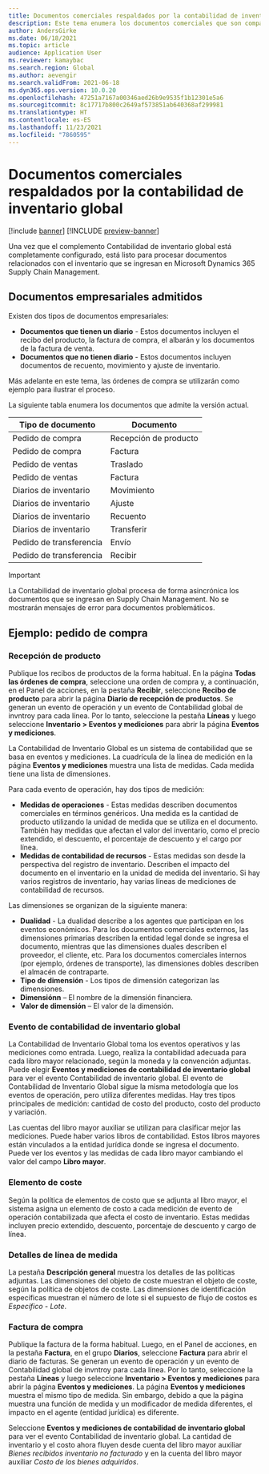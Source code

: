 ```yaml
---
title: Documentos comerciales respaldados por la contabilidad de inventario global
description: Este tema enumera los documentos comerciales que son compatibles con la Contabilidad de inventario global. También proporciona un ejemplo detallado de documentos de órdenes de compra.
author: AndersGirke
ms.date: 06/18/2021
ms.topic: article
audience: Application User
ms.reviewer: kamaybac
ms.search.region: Global
ms.author: aevengir
ms.search.validFrom: 2021-06-18
ms.dyn365.ops.version: 10.0.20
ms.openlocfilehash: 47251a7167a00346aed26b9e9535f1b12301e5a6
ms.sourcegitcommit: 8c17717b800c2649af573851ab640368af299981
ms.translationtype: HT
ms.contentlocale: es-ES
ms.lasthandoff: 11/23/2021
ms.locfileid: "7860595"
---
```

# <a name="business-documents-supported-by-global-inventory-accounting"></a>Documentos comerciales respaldados por la contabilidad de inventario global

[!include [banner](../includes/banner.md)]
[!INCLUDE [preview-banner](../includes/preview-banner.md)]
<!--KFM: Preview until 4/30/2022 -->

Una vez que el complemento Contabilidad de inventario global está completamente configurado, está listo para procesar documentos relacionados con el inventario que se ingresan en Microsoft Dynamics 365 Supply Chain Management.

## <a name="supported-business-documents"></a>Documentos empresariales admitidos

Existen dos tipos de documentos empresariales:

- **Documentos que tienen un diario** - Estos documentos incluyen el recibo del producto, la factura de compra, el albarán y los documentos de la factura de venta.
- **Documentos que no tienen diario** - Estos documentos incluyen documentos de recuento, movimiento y ajuste de inventario.

Más adelante en este tema, las órdenes de compra se utilizarán como ejemplo para ilustrar el proceso.

La siguiente tabla enumera los documentos que admite la versión actual.

| Tipo de documento      | Documento        |
|--------------------|-----------------|
| Pedido de compra     | Recepción de producto |
| Pedido de compra     | Factura         |
| Pedido de ventas        | Traslado    |
| Pedido de ventas        | Factura         |
| Diarios de inventario | Movimiento        |
| Diarios de inventario | Ajuste      |
| Diarios de inventario | Recuento        |
| Diarios de inventario | Transferir        |
| Pedido de transferencia     | Envío        |
| Pedido de transferencia     | Recibir         |

> [!IMPORTANT]
> La Contabilidad de inventario global procesa de forma asincrónica los documentos que se ingresan en Supply Chain Management. No se mostrarán mensajes de error para documentos problemáticos.

## <a name="example-purchase-order"></a>Ejemplo: pedido de compra

### <a name="product-receipt"></a>Recepción de producto

Publique los recibos de productos de la forma habitual. En la página **Todas las órdenes de compra**, seleccione una orden de compra y, a continuación, en el Panel de acciones, en la pestaña **Recibir**, seleccione **Recibo de producto** para abrir la página **Diario de recepción de productos**. Se generan un evento de operación y un evento de Contabilidad global de invntroy para cada línea. Por lo tanto, seleccione la pestaña **Líneas** y luego seleccione **Inventario \> Eventos y mediciones** para abrir la página **Eventos y mediciones**.

La Contabilidad de Inventario Global es un sistema de contabilidad que se basa en eventos y mediciones. La cuadrícula de la línea de medición en la página **Eventos y mediciones** muestra una lista de medidas. Cada medida tiene una lista de dimensiones.

Para cada evento de operación, hay dos tipos de medición:

- **Medidas de operaciones** - Estas medidas describen documentos comerciales en términos genéricos. Una medida es la cantidad de producto utilizando la unidad de medida que se utiliza en el documento. También hay medidas que afectan el valor del inventario, como el precio extendido, el descuento, el porcentaje de descuento y el cargo por línea.
- **Medidas de contabilidad de recursos** - Estas medidas son desde la perspectiva del registro de inventario. Describen el impacto del documento en el inventario en la unidad de medida del inventario. Si hay varios registros de inventario, hay varias líneas de mediciones de contabilidad de recursos.

Las dimensiones se organizan de la siguiente manera:

- **Dualidad** - La dualidad describe a los agentes que participan en los eventos económicos. Para los documentos comerciales externos, las dimensiones primarias describen la entidad legal donde se ingresa el documento, mientras que las dimensiones duales describen el proveedor, el cliente, etc. Para los documentos comerciales internos (por ejemplo, órdenes de transporte), las dimensiones dobles describen el almacén de contraparte.
- **Tipo de dimensión** - Los tipos de dimensión categorizan las dimensiones.
- **Dimensiónn** – El nombre de la dimensión financiera.
- **Valor de dimensión** – El valor de la dimensión.

### <a name="global-inventory-accounting-event"></a>Evento de contabilidad de inventario global

La Contabilidad de Inventario Global toma los eventos operativos y las mediciones como entrada. Luego, realiza la contabilidad adecuada para cada libro mayor relacionado, según la moneda y la convención adjuntas. Puede elegir **Eventos y mediciones de contabilidad de inventario global** para ver el evento Contabilidad de inventario global. El evento de Contabilidad de Inventario Global sigue la misma metodología que los eventos de operación, pero utiliza diferentes medidas. Hay tres tipos principales de medición: cantidad de costo del producto, costo del producto y variación.

Las cuentas del libro mayor auxiliar se utilizan para clasificar mejor las mediciones. Puede haber varios libros de contabilidad. Estos libros mayores están vinculados a la entidad jurídica donde se ingresa el documento. Puede ver los eventos y las medidas de cada libro mayor cambiando el valor del campo **Libro mayor**.

### <a name="cost-element"></a>Elemento de coste

Según la política de elementos de costo que se adjunta al libro mayor, el sistema asigna un elemento de costo a cada medición de evento de operación contabilizada que afecta el costo de inventario. Estas medidas incluyen precio extendido, descuento, porcentaje de descuento y cargo de línea.

### <a name="measurement-line-details"></a>Detalles de línea de medida

La pestaña **Descripción general** muestra los detalles de las políticas adjuntas. Las dimensiones del objeto de coste muestran el objeto de coste, según la política de objetos de coste. Las dimensiones de identificación específicas muestran el número de lote si el supuesto de flujo de costos es *Específico - Lote*.

### <a name="purchase-invoice"></a>Factura de compra

Publique la factura de la forma habitual. Luego, en el Panel de acciones, en la pestaña **Factura**, en el grupo **Diarios**, seleccione **Factura** para abrir el diario de facturas. Se generan un evento de operación y un evento de Contabilidad global de invntroy para cada línea. Por lo tanto, seleccione la pestaña **Líneas** y luego seleccione **Inventario \> Eventos y mediciones** para abrir la página **Eventos y mediciones**. La página **Eventos y mediciones** muestra el mismo tipo de medida. Sin embargo, debido a que la página muestra una función de medida y un modificador de medida diferentes, el impacto en el agente (entidad jurídica) es diferente.

Seleccione **Eventos y mediciones de contabilidad de inventario global** para ver el evento Contabilidad de inventario global. La cantidad de inventario y el costo ahora fluyen desde cuenta del libro mayor auxiliar *Bienes recibidos inventario no facturado* y en la cuenta del libro mayor auxiliar *Costo de los bienes adquiridos*.
